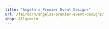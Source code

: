 ```yaml
---
title: "Angela's Premier Event Designs"
url: /fairborn/angelas-premier-event-designs/
shop: Allgemein
---
```

